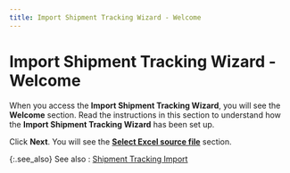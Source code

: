```yaml
---
title: Import Shipment Tracking Wizard - Welcome
---
```


# Import Shipment Tracking Wizard - Welcome


When you access the **Import Shipment 
 Tracking Wizard**, you will see the **Welcome**  section. Read the instructions in this section to understand how the **Import Shipment Tracking Wizard** has  been set up.


Click **Next**. You will see the  [**Select 
 Excel source file**]({{site.utl_baseurl}}/db-utils/shipment-tracking-import/select_excel_source_file_section.html) section.


{:.see_also}
See also
: [Shipment  Tracking Import]({{site.utl_baseurl}}/db-utils/shipment-tracking-import/shipment_tracking_import.html)
